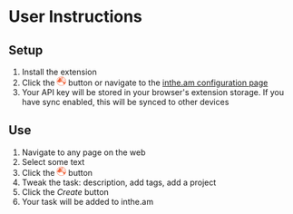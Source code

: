 # User Instructions
## Setup
1. Install the extension
2. Click the ![inthe.am logo](https://raw.githubusercontent.com/monban/intheam-webextension/master/icons/button-16.png) button or navigate to the [inthe.am configuration page](https://inthe.am/configure#api)
3. Your API key will be stored in your browser's extension storage. If you have sync enabled, this will be synced to other devices

## Use
1. Navigate to any page on the web
2. Select some text
3. Click the ![inthe.am logo](https://raw.githubusercontent.com/monban/intheam-webextension/master/icons/button-16.png) button
4. Tweak the task: description, add tags, add a project
5. Click the *Create* button
6. Your task will be added to inthe.am

